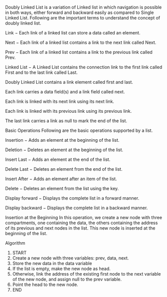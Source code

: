 Doubly Linked List is a variation of Linked list in which navigation is possible in both ways, either forward and backward easily as compared to Single Linked List. Following are the important terms to understand the concept of doubly linked list.

Link − Each link of a linked list can store a data called an element.

Next − Each link of a linked list contains a link to the next link called Next.

Prev − Each link of a linked list contains a link to the previous link called Prev.

Linked List − A Linked List contains the connection link to the first link called First and to the last link called Last.


Doubly Linked List contains a link element called first and last.

Each link carries a data field(s) and a link field called next.

Each link is linked with its next link using its next link.

Each link is linked with its previous link using its previous link.

The last link carries a link as null to mark the end of the list.

Basic Operations
Following are the basic operations supported by a list.

Insertion − Adds an element at the beginning of the list.

Deletion − Deletes an element at the beginning of the list.

Insert Last − Adds an element at the end of the list.

Delete Last − Deletes an element from the end of the list.

Insert After − Adds an element after an item of the list.

Delete − Deletes an element from the list using the key.

Display forward − Displays the complete list in a forward manner.

Display backward − Displays the complete list in a backward manner.

Insertion at the Beginning
In this operation, we create a new node with three compartments, one containing the data, the others containing the address of its previous and next nodes in the list. This new node is inserted at the beginning of the list.

Algorithm
1. START
2. Create a new node with three variables: prev, data, next.
3. Store the new data in the data variable
4. If the list is empty, make the new node as head.
5. Otherwise, link the address of the existing first node to the next variable of the new node, and assign null to the prev variable.
6. Point the head to the new node.
7. END

